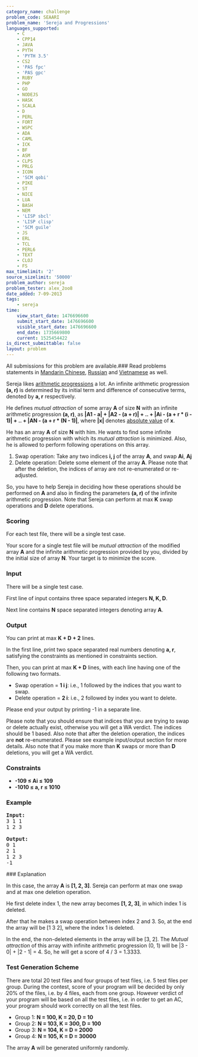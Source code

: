 ```yaml
---
category_name: challenge
problem_code: SEAARI
problem_name: 'Sereja and Progressions'
languages_supported:
    - C
    - CPP14
    - JAVA
    - PYTH
    - 'PYTH 3.5'
    - CS2
    - 'PAS fpc'
    - 'PAS gpc'
    - RUBY
    - PHP
    - GO
    - NODEJS
    - HASK
    - SCALA
    - D
    - PERL
    - FORT
    - WSPC
    - ADA
    - CAML
    - ICK
    - BF
    - ASM
    - CLPS
    - PRLG
    - ICON
    - 'SCM qobi'
    - PIKE
    - ST
    - NICE
    - LUA
    - BASH
    - NEM
    - 'LISP sbcl'
    - 'LISP clisp'
    - 'SCM guile'
    - JS
    - ERL
    - TCL
    - PERL6
    - TEXT
    - CLOJ
    - FS
max_timelimit: '2'
source_sizelimit: '50000'
problem_author: sereja
problem_tester: alex_2oo8
date_added: 7-09-2013
tags:
    - sereja
time:
    view_start_date: 1476696600
    submit_start_date: 1476696600
    visible_start_date: 1476696600
    end_date: 1735669800
    current: 1525454422
is_direct_submittable: false
layout: problem
---
```

All submissions for this problem are available.###  Read problems statements in [Mandarin Chinese](http://www.codechef.com/download/translated/OCT16/mandarin/SEAARI.pdf), [Russian](http://www.codechef.com/download/translated/OCT16/russian/SEAARI.pdf) and [Vietnamese](http://www.codechef.com/download/translated/OCT16/vietnamese/SEAARI.pdf) as well.

Sereja likes [arithmetic progressions](https://en.wikipedia.org/wiki/Arithmetic_progression) a lot. An infinite arithmetic progression **(a, r)** is determined by its initial term and difference of consecutive terms, denoted by **a, r** respectively.

He defines _mutual attraction_ of some array **A** of size **N** with an infinite arithmetic progression **(a, r)**, as **|A1 - a| + |A2 - (a + r)| + .. + |Ai - (a + r \* (i - 1)| + .. + |AN - (a + r \* (N - 1)|**, where **|x|** denotes [absolute value](https://en.wikipedia.org/wiki/Absolute_value) of **x**.

He has an array **A** of size **N** with him. He wants to find some infinite arithmetic progression with which its _mutual attraction_ is minimized. Also, he is allowed to perform following operations on this array.

1. Swap operation: Take any two indices **i, j** of the array **A**, and swap **Ai**, **Aj**
2. Delete operation: Delete some element of the array **A**. Please note that after the deletion, the indices of array are not re-enumerated or re-adjusted.

So, you have to help Sereja in deciding how these operations should be performed on **A** and also in finding the parameters **(a, r)** of the infinite arithmetic progression. Note that Sereja can perform at max **K** swap operations and **D** delete operations.

### Scoring

For each test file, there will be a single test case.

Your score for a single test file will be _mutual attraction_ of the modified array **A** and the infinite arithmetic progression provided by you, divided by the initial size of array **N**. Your target is to minimize the score.

### Input

There will be a single test case.

First line of input contains three space separated integers **N, K, D**.

Next line contains **N** space separated integers denoting array **A**.

### Output

You can print at max **K + D + 2** lines.

In the first line, print two space separated real numbers denoting **a, r**, satisfying the constraints as mentioned in constraints section.

Then, you can print at max **K + D** lines, with each line having one of the following two formats.

- Swap operation = **1 i j**: i.e., 1 followed by the indices that you want to swap.
- Delete operation = **2 i**: i.e., 2 followed by index you want to delete.

Please end your output by printing -1 in a separate line.

Please note that you should ensure that indices that you are trying to swap or delete actually exist, otherwise you will get a WA verdict. The indices should be 1 based. Also note that after the deletion operation, the indices are **not** re-enumerated. Please see example input/output section for more details. Also note that if you make more than **K** swaps or more than **D** deletions, you will get a WA verdict.

### Constraints

- **-109 ≤ Ai ≤ 109**
- **-1010 ≤ a, r ≤ 1010**

### Example

<pre><b>Input:</b>
3 1 1
1 2 3

<b>Output:</b>
0 1
2 1
1 2 3
-1
</pre>### Explanation

In this case, the array **A** is **\[1, 2, 3\]**. Sereja can perform at max one swap and at max one deletion operation.

He first delete index 1, the new array becomes **\[1, 2, 3\]**, in which index 1 is deleted.

After that he makes a swap operation between index 2 and 3. So, at the end the array will be \[1 3 2\], where the index 1 is deleted.

In the end, the non-deleted elements in the array will be \[3, 2\]. The _Mutual attraction_ of this array with infinite arithmetic progression (0, 1) will be |3 - 0| + |2 - 1| = 4. So, he will get a score of 4 / 3 = 1.3333.

### Test Generation Scheme

There are total 20 test files and four groups of test files, i.e. 5 test files per group. During the contest, score of your program will be decided by only 20% of the files, i.e. by 4 files, each from one group. However verdict of your program will be based on all the test files, i.e. in order to get an AC, your program should work correctly on all the test files.

- Group 1: **N = 100, K = 20, D = 10**
- Group 2: **N = 103, K = 300, D = 100**
- Group 3: **N = 104, K = D = 2000**
- Group 4: **N = 105, K = D = 30000**

The array **A** will be generated uniformly randomly.
